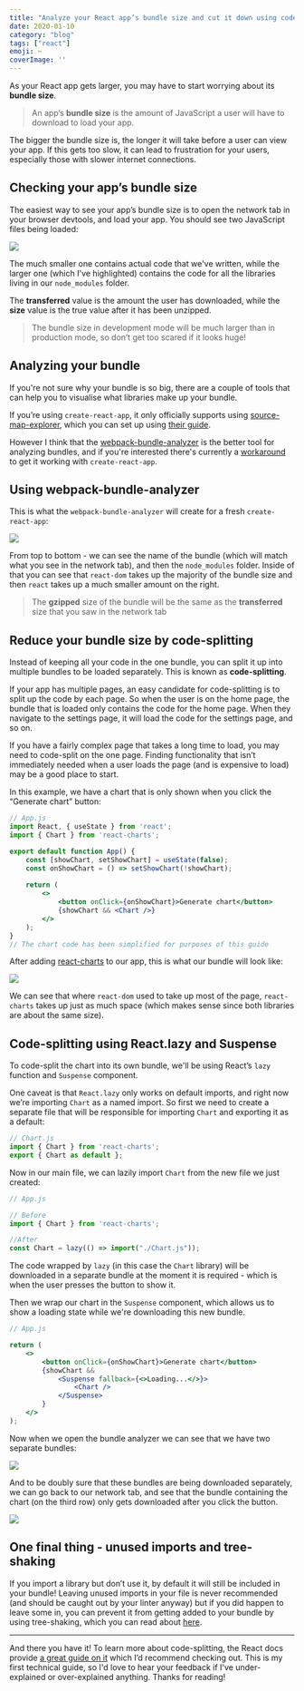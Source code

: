 ```yaml
---
title: "Analyze your React app’s bundle size and cut it down using code-splitting"
date: 2020-01-10
category: "blog"
tags: ["react"]
emoji: ✂️
coverImage: ''
--- 
```

As your React app gets larger, you may have to start worrying about its **bundle size**. 

> An app’s **bundle size** is the amount of JavaScript a user will have to download to load your app.

The bigger the bundle size is, the longer it will take before a user can view your app. If this gets too slow, it can lead to frustration for your users, especially those with slower internet connections.

## Checking your app’s bundle size

The easiest way to see your app’s bundle size is to open the network tab in your browser devtools, and load your app. You should see two JavaScript files being loaded:

![](initial_network_tab.png)

The much smaller one contains actual code that we've written, while the larger one (which I've highlighted) contains the code for all the libraries living in our `node_modules` folder. 

The **transferred** value is the amount the user has downloaded, while the **size** value is the true value after it has been unzipped. 

> The bundle size in development mode will be much larger than in production mode, so don’t get too scared if it looks huge!

## Analyzing your bundle

If you're not sure why your bundle is so big, there are a couple of tools that can help you to visualise what libraries make up your bundle.

If you’re using `create-react-app`, it only officially supports using [source-map-explorer](https://www.npmjs.com/package/source-map-explorer), which you can set up using [their guide](https://create-react-app.dev/docs/analyzing-the-bundle-size/).

However I think that the [webpack-bundle-analyzer](https://www.npmjs.com/package/webpack-bundle-analyzer) is the better tool for analyzing bundles, and if you're interested there's currently a [workaround](https://medium.com/@romanonthego/webpack-bundle-analyzer-for-create-react-app-9aebb0d01084) to get it working with `create-react-app`.

## Using webpack-bundle-analyzer

This is what the `webpack-bundle-analyzer` will create for a fresh `create-react-app`:

![](initial_react_dom.png)

From top to bottom - we can see the name of the bundle (which will match what you see in the network tab), and then the `node_modules` folder. Inside of that you can see that `react-dom` takes up the majority of the bundle size and then `react` takes up a much smaller amount on the right.

> The **gzipped** size of the bundle will be the same as the **transferred** size that you saw in the network tab

## Reduce your bundle size by code-splitting

Instead of keeping all your code in the one bundle, you can split it up into multiple bundles to be loaded separately. This is known as **code-splitting**.

If your app has multiple pages, an easy candidate for code-splitting is to split up the code by each page. So when the user is on the home page, the bundle that is loaded only contains the code for the home page. When they navigate to the settings page, it will load the code for the settings page, and so on.

If you have a fairly complex page that takes a long time to load, you may need to code-split on the one page. Finding functionality that isn’t immediately needed when a user loads the page (and is expensive to load) may be a good place to start. 

In this example, we have a chart that is only shown when you click the “Generate chart” button:

```jsx
// App.js
import React, { useState } from 'react';
import { Chart } from 'react-charts';

export default function App() {
    const [showChart, setShowChart] = useState(false);
    const onShowChart = () => setShowChart(!showChart);
    
    return (
        <>
            <button onClick={onShowChart}>Generate chart</button>
            {showChart && <Chart />}
        </>
    );
}
// The chart code has been simplified for purposes of this guide
```

After adding [react-charts](https://www.npmjs.com/package/react-charts) to our app, this is what our bundle will look like: 

![](adding_charts.png)

We can see that where `react-dom` used to take up most of the page, `react-charts` takes up just as much space (which makes sense since both libraries are about the same size).

## Code-splitting using React.lazy and Suspense

To code-split the chart into its own bundle, we'll be using React’s  `lazy` function and `Suspense` component.

One caveat is that `React.lazy` only works on default imports, and right now we’re importing `Chart` as a named import. So first we need to create a separate file that will be responsible for importing `Chart` and exporting it as a default:

```jsx
// Chart.js
import { Chart } from 'react-charts';
export { Chart as default };
```
 
Now in our main file, we can lazily import `Chart` from the new file we just created:
```jsx
// App.js

// Before
import { Chart } from 'react-charts';

//After
const Chart = lazy(() => import("./Chart.js"));
```

The code wrapped by `lazy` (in this case the `Chart` library) will be downloaded in a separate bundle at the moment it is required - which is when the user presses the button to show it.

Then we wrap our chart in the `Suspense` component, which allows us to show a loading state while we're downloading this new bundle.
```jsx
// App.js 

return (
    <>
        <button onClick={onShowChart}>Generate chart</button>
        {showChart && 
            <Suspense fallback={<>Loading...</>}>
                <Chart />
            </Suspense>
        }
    </>
);
```

Now when we open the bundle analyzer we can see that we have two separate bundles:

![](splitting_charts.png)

And to be doubly sure that these bundles are being downloaded separately, we can go back to our network tab, and see that the bundle containing the chart (on the third row) only gets downloaded after you click the button.

![](splitting_network_tab.png)

## One final thing - unused imports and tree-shaking

If you import a library but don’t use it, by default it will still be included in your bundle! Leaving unused imports in your file is never recommended (and should be caught out by your linter anyway) but if you did happen to leave some in, you can prevent it from getting added to your bundle by using tree-shaking, which you can read about [here](https://webpack.js.org/guides/tree-shaking/).

----------

And there you have it! To learn more about code-splitting, the React docs provide [a great guide on it](https://reactjs.org/docs/code-splitting.html) which I’d recommend checking out. This is my first technical guide, so I'd love to hear your feedback if I've under-explained or over-explained anything. Thanks for reading!
